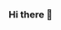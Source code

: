 ### Hi there 👋

<!--
**liangjies/liangjies** is a ✨ _special_ ✨ repository because its `README.md` (this file) appears on your GitHub profile.

Here are some ideas to get you started:

- 🔭 I’m currently working on ...
- 🌱 I’m currently learning ...
- 👯 I’m looking to collaborate on ...
- 🤔 I’m looking for help with ...
- 💬 Ask me about ...
- 📫 How to reach me: ...
- 😄 Pronouns: ...
- ⚡ Fun fact: ...
-->
<!-- ![Anurag's github stats](https://github-readme-stats.vercel.app/api?username=liangjies&show_icons=true&include_all_commits=true) -->

<!-- [![Top Langs](https://github-readme-stats.vercel.app/api/top-langs/?username=liangjies)](https://github.com/liangjies) -->

<!-- <img align="right" alt="ouuan's github stats" width='50%' src="https://github-readme-stats.vercel.app/api?username=liangjies&show_icons=true&include_all_commits=true"> -->
<!-- <img align="right" alt="ouuan's github stats" width='30%' src="https://github-readme-stats.vercel.app/api/top-langs/?username=liangjies"> -->
